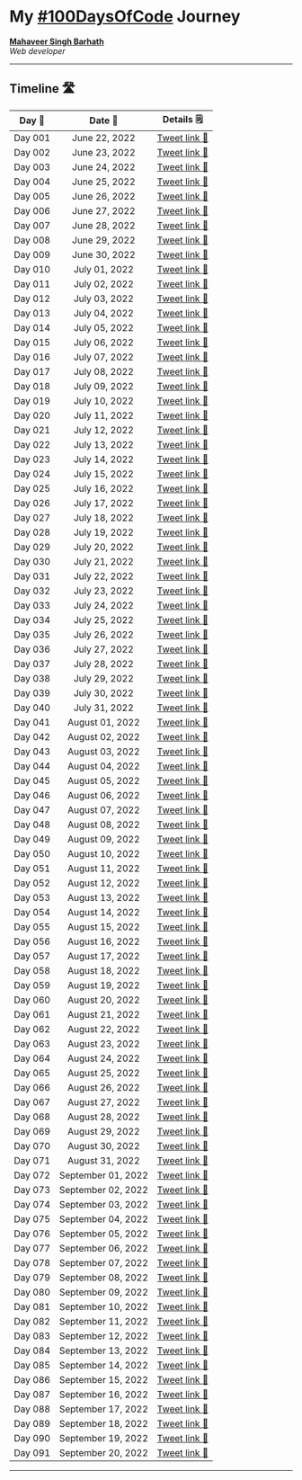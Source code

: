 # My [#100DaysOfCode](https://twitter.com/its_mavi_dev/status/1539475529598107649) Journey

**[Mahaveer Singh Barhath](https://github.com/its-mavi-dev)**  
*Web developer* 

---

## Timeline 🛣️

|**Day 📌**|**Date 📆**| **Details 🗒️**|
|:-:|:-:|-|
|Day 001|June 22, 2022|  [Tweet link 🔗](https://twitter.com/its_mavi_dev/status/1539602033782976514)|
|Day 002|June 23, 2022|  [Tweet link 🔗](https://twitter.com/its_mavi_dev/status/1539972445888970758)|
|Day 003|June 24, 2022|  [Tweet link 🔗](https://twitter.com/its_mavi_dev/status/1540363369030754304)|
|Day 004|June 25, 2022|  [Tweet link 🔗](https://twitter.com/its_mavi_dev/status/1540719927120003072)|
|Day 005|June 26, 2022|  [Tweet link 🔗](https://twitter.com/its_mavi_dev/status/1541063892679675904)|
|Day 006|June 27, 2022|  [Tweet link 🔗](https://twitter.com/its_mavi_dev/status/1541445111103762433)|
|Day 007|June 28, 2022|  [Tweet link 🔗](https://twitter.com/its_mavi_dev/status/1541803663521648647)|
|Day 008|June 29, 2022|  [Tweet link 🔗](https://twitter.com/its_mavi_dev/status/1542170237977923586)|
|Day 009|June 30, 2022|  [Tweet link 🔗](https://twitter.com/its_mavi_dev/status/1542526436338044929)|
|Day 010|July 01, 2022|  [Tweet link 🔗](https://twitter.com/its_mavi_dev/status/1542879463825821696)|
|Day 011|July 02, 2022|  [Tweet link 🔗](https://twitter.com/its_mavi_dev/status/1543255757147082752)|
|Day 012|July 03, 2022|  [Tweet link 🔗](https://twitter.com/its_mavi_dev/status/1543586175650148353)|
|Day 013|July 04, 2022|  [Tweet link 🔗](https://twitter.com/its_mavi_dev/status/1543949100760018946)|
|Day 014|July 05, 2022|  [Tweet link 🔗](https://twitter.com/its_mavi_dev/status/1544338442552614913)|
|Day 015|July 06, 2022|  [Tweet link 🔗](https://twitter.com/its_mavi_dev/status/1544688951113289728)|
|Day 016|July 07, 2022|  [Tweet link 🔗](https://twitter.com/its_mavi_dev/status/1545050791060598784)|
|Day 017|July 08, 2022|  [Tweet link 🔗](https://twitter.com/its_mavi_dev/status/1545434715527999489)|
|Day 018|July 09, 2022|  [Tweet link 🔗](https://twitter.com/its_mavi_dev/status/1545767771950424064)|
|Day 019|July 10, 2022|  [Tweet link 🔗](https://twitter.com/its_mavi_dev/status/1546157584402358272)|
|Day 020|July 11, 2022|  [Tweet link 🔗](https://twitter.com/its_mavi_dev/status/1546515935619874817)|
|Day 021|July 12, 2022|  [Tweet link 🔗](https://twitter.com/its_mavi_dev/status/1546870985475108864)|
|Day 022|July 13, 2022|  [Tweet link 🔗](https://twitter.com/its_mavi_dev/status/1547213724192493569)|
|Day 023|July 14, 2022|  [Tweet link 🔗](https://twitter.com/its_mavi_dev/status/1547591708187447296)|
|Day 024|July 15, 2022|  [Tweet link 🔗](https://twitter.com/its_mavi_dev/status/1547917435780878337)|
|Day 025|July 16, 2022|  [Tweet link 🔗](https://twitter.com/its_mavi_dev/status/1548316953974304768)|
|Day 026|July 17, 2022|  [Tweet link 🔗](https://twitter.com/its_mavi_dev/status/1548647050585468929)|
|Day 027|July 18, 2022|  [Tweet link 🔗](https://twitter.com/its_mavi_dev/status/1549026410836422657)|
|Day 028|July 19, 2022|  [Tweet link 🔗](https://twitter.com/its_mavi_dev/status/1549384291871752192)|
|Day 029|July 20, 2022|  [Tweet link 🔗](https://twitter.com/its_mavi_dev/status/1549738602565087232)|
|Day 030|July 21, 2022|  [Tweet link 🔗](https://twitter.com/its_mavi_dev/status/1550110902774812672)|
|Day 031|July 22, 2022|  [Tweet link 🔗](https://twitter.com/its_mavi_dev/status/1550488100295839749)|
|Day 032|July 23, 2022|  [Tweet link 🔗](https://twitter.com/its_mavi_dev/status/1550843214613323776)|
|Day 033|July 24, 2022|  [Tweet link 🔗](https://twitter.com/its_mavi_dev/status/1551204244489121793)|
|Day 034|July 25, 2022|  [Tweet link 🔗](https://twitter.com/its_mavi_dev/status/1551587636405739521)|
|Day 035|July 26, 2022|  [Tweet link 🔗](https://twitter.com/its_mavi_dev/status/1551944864392445952)|
|Day 036|July 27, 2022|  [Tweet link 🔗](https://twitter.com/its_mavi_dev/status/1552314263276232704)|
|Day 037|July 28, 2022|  [Tweet link 🔗](https://twitter.com/its_mavi_dev/status/1552672654775418880)|
|Day 038|July 29, 2022|  [Tweet link 🔗](https://twitter.com/its_mavi_dev/status/1553008041838415873)|
|Day 039|July 30, 2022|  [Tweet link 🔗](https://twitter.com/its_mavi_dev/status/1553375149638176768)|
|Day 040|July 31, 2022|  [Tweet link 🔗](https://twitter.com/its_mavi_dev/status/1553746770731372545)|
|Day 041|August 01, 2022|  [Tweet link 🔗](https://twitter.com/its_mavi_dev/status/1554114114729160705)|
|Day 042|August 02, 2022|  [Tweet link 🔗](https://twitter.com/its_mavi_dev/status/1554456953707167744)|
|Day 043|August 03, 2022|  [Tweet link 🔗](https://twitter.com/its_mavi_dev/status/1554844930602061825)|
|Day 044|August 04, 2022|  [Tweet link 🔗](https://twitter.com/its_mavi_dev/status/1555205586887004161)|
|Day 045|August 05, 2022|  [Tweet link 🔗](https://twitter.com/its_mavi_dev/status/1555574790328823809)|
|Day 046|August 06, 2022|  [Tweet link 🔗](https://twitter.com/its_mavi_dev/status/1555915311710613515)|
|Day 047|August 07, 2022|  [Tweet link 🔗](https://twitter.com/its_mavi_dev/status/1556280771287339008)|
|Day 048|August 08, 2022|  [Tweet link 🔗](https://twitter.com/its_mavi_dev/status/1556651015843495937)|
|Day 049|August 09, 2022|  [Tweet link 🔗](https://twitter.com/its_mavi_dev/status/1557006344913563654)|
|Day 050|August 10, 2022|  [Tweet link 🔗](https://twitter.com/its_mavi_dev/status/1557369459794251777)|
|Day 051|August 11, 2022|  [Tweet link 🔗](https://twitter.com/its_mavi_dev/status/1557735073595604992)|
|Day 052|August 12, 2022|  [Tweet link 🔗](https://twitter.com/its_mavi_dev/status/1558098621605691394)|
|Day 053|August 13, 2022|  [Tweet link 🔗](https://twitter.com/its_mavi_dev/status/1558467326118268929)|
|Day 054|August 14, 2022|  [Tweet link 🔗](https://twitter.com/its_mavi_dev/status/1558835127471316994)|
|Day 055|August 15, 2022|  [Tweet link 🔗](https://twitter.com/its_mavi_dev/status/1559187873672224768)|
|Day 056|August 16, 2022|  [Tweet link 🔗](https://twitter.com/its_mavi_dev/status/1559575037409394688)|
|Day 057|August 17, 2022|  [Tweet link 🔗](https://twitter.com/its_mavi_dev/status/1559902170434371586)|
|Day 058|August 18, 2022|  [Tweet link 🔗](https://twitter.com/its_mavi_dev/status/1560265517268897792)|
|Day 059|August 19, 2022|  [Tweet link 🔗](https://twitter.com/its_mavi_dev/status/1560640867085746177)|
|Day 060|August 20, 2022|  [Tweet link 🔗](https://twitter.com/its_mavi_dev/status/1560988147034750976)|
|Day 061|August 21, 2022|  [Tweet link 🔗](https://twitter.com/its_mavi_dev/status/1561365195691544577)|
|Day 062|August 22, 2022|  [Tweet link 🔗](https://twitter.com/its_mavi_dev/status/1561708438648160257)|
|Day 063|August 23, 2022|  [Tweet link 🔗](https://twitter.com/its_mavi_dev/status/1562067223069732864)|
|Day 064|August 24, 2022|  [Tweet link 🔗](https://twitter.com/its_mavi_dev/status/1562433038424088576)|
|Day 065|August 25, 2022|  [Tweet link 🔗](https://twitter.com/its_mavi_dev/status/1562810301342707714)|
|Day 066|August 26, 2022|  [Tweet link 🔗](https://twitter.com/its_mavi_dev/status/1563180402151288835)|
|Day 067|August 27, 2022|  [Tweet link 🔗](https://twitter.com/its_mavi_dev/status/1563539215303864320)|
|Day 068|August 28, 2022|  [Tweet link 🔗](https://twitter.com/its_mavi_dev/status/1563892447511339009)|
|Day 069|August 29, 2022|  [Tweet link 🔗](https://twitter.com/its_mavi_dev/status/1564251395124912128)|
|Day 070|August 30, 2022|  [Tweet link 🔗](https://twitter.com/its_mavi_dev/status/1564622886232420356)|
|Day 071|August 31, 2022|  [Tweet link 🔗](https://twitter.com/its_mavi_dev/status/1564978975910219776)|
|Day 072|September 01, 2022|  [Tweet link 🔗](https://twitter.com/its_mavi_dev/status/1565339484715040772)|
|Day 073|September 02, 2022|  [Tweet link 🔗](https://twitter.com/its_mavi_dev/status/1565704181045813248)|
|Day 074|September 03, 2022|  [Tweet link 🔗](https://twitter.com/its_mavi_dev/status/1566064291593105410)|
|Day 075|September 04, 2022|  [Tweet link 🔗](https://twitter.com/its_mavi_dev/status/1566426968500756480)|
|Day 076|September 05, 2022|  [Tweet link 🔗](https://twitter.com/its_mavi_dev/status/1566783141422936064)|
|Day 077|September 06, 2022|  [Tweet link 🔗](https://twitter.com/its_mavi_dev/status/1567147447251779586)|
|Day 078|September 07, 2022|  [Tweet link 🔗](https://twitter.com/its_mavi_dev/status/1567516369029328897)|
|Day 079|September 08, 2022|  [Tweet link 🔗](https://twitter.com/its_mavi_dev/status/1567883766424829955)|
|Day 080|September 09, 2022|  [Tweet link 🔗](https://twitter.com/its_mavi_dev/status/1568238249210159107)|
|Day 081|September 10, 2022|  [Tweet link 🔗](https://twitter.com/its_mavi_dev/status/1568603576263639040)|
|Day 082|September 11, 2022|  [Tweet link 🔗](https://twitter.com/its_mavi_dev/status/1569004207411449856)|
|Day 083|September 12, 2022|  [Tweet link 🔗](https://twitter.com/its_mavi_dev/status/1569318627870121984)|
|Day 084|September 13, 2022|  [Tweet link 🔗](https://twitter.com/its_mavi_dev/status/1569695080243666944)|
|Day 085|September 14, 2022|  [Tweet link 🔗](https://twitter.com/its_mavi_dev/status/1570078710933626882)|
|Day 086|September 15, 2022|  [Tweet link 🔗](https://twitter.com/its_mavi_dev/status/1570433791096946689)|
|Day 087|September 16, 2022|  [Tweet link 🔗](https://twitter.com/its_mavi_dev/status/1570778959226507265)|
|Day 088|September 17, 2022|  [Tweet link 🔗](https://twitter.com/its_mavi_dev/status/1571144685816795136)|
|Day 089|September 18, 2022|  [Tweet link 🔗](https://twitter.com/its_mavi_dev/status/1571498406673285121)|
|Day 090|September 19, 2022|  [Tweet link 🔗](https://twitter.com/its_mavi_dev/status/1571868448418050048)|
|Day 091|September 20, 2022|  [Tweet link 🔗](https://twitter.com/its_mavi_dev/status/1572229945774186496)|

---
